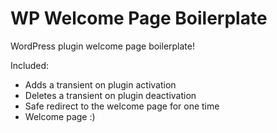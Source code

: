 # WP Welcome Page Boilerplate
WordPress plugin welcome page boilerplate!

Included:
- Adds a transient on plugin activation
- Deletes a transient on plugin deactivation
- Safe redirect to the welcome page for one time
- Welcome page :)
